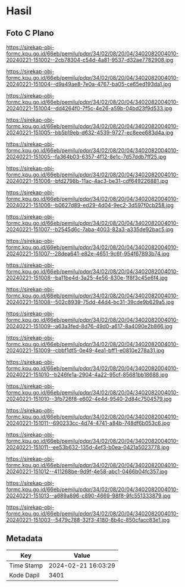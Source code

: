 # Hasil

## Foto C Plano

https://sirekap-obj-formc.kpu.go.id/66eb/pemilu/pdpr/34/02/08/20/04/3402082004010-20240221-151002--2cb78304-c54d-4a81-9537-d32ae7782908.jpg

https://sirekap-obj-formc.kpu.go.id/66eb/pemilu/pdpr/34/02/08/20/04/3402082004010-20240221-151004--d9a49ae8-7e0a-4767-ba05-ce65ed193da1.jpg

https://sirekap-obj-formc.kpu.go.id/66eb/pemilu/pdpr/34/02/08/20/04/3402082004010-20240221-151004--dd4264f0-7f5c-4e26-a59b-04bd23f9d533.jpg

https://sirekap-obj-formc.kpu.go.id/66eb/pemilu/pdpr/34/02/08/20/04/3402082004010-20240221-151005--bb5b19eb-d632-4539-9727-ec8eee683d4a.jpg

https://sirekap-obj-formc.kpu.go.id/66eb/pemilu/pdpr/34/02/08/20/04/3402082004010-20240221-151005--fa364b03-6357-4f12-8e1c-7d57ddb7ff25.jpg

https://sirekap-obj-formc.kpu.go.id/66eb/pemilu/pdpr/34/02/08/20/04/3402082004010-20240221-151006--bfd2798b-11ac-4ac3-be31-cdf649226881.jpg

https://sirekap-obj-formc.kpu.go.id/66eb/pemilu/pdpr/34/02/08/20/04/3402082004010-20240221-151006--b0627d89-ed29-4d04-9ec2-3d597f0cb258.jpg

https://sirekap-obj-formc.kpu.go.id/66eb/pemilu/pdpr/34/02/08/20/04/3402082004010-20240221-151007--b2545d6c-7aba-4003-82a3-a335de92bac5.jpg

https://sirekap-obj-formc.kpu.go.id/66eb/pemilu/pdpr/34/02/08/20/04/3402082004010-20240221-151007--28dea641-e82e-4651-9c6f-954f67893b74.jpg

https://sirekap-obj-formc.kpu.go.id/66eb/pemilu/pdpr/34/02/08/20/04/3402082004010-20240221-151008--ba11be4d-3a25-4e56-830e-1f8f3c45e6f4.jpg

https://sirekap-obj-formc.kpu.go.id/66eb/pemilu/pdpr/34/02/08/20/04/3402082004010-20240221-151008--502c8939-75dd-44d4-bc31-39cde9b629a5.jpg

https://sirekap-obj-formc.kpu.go.id/66eb/pemilu/pdpr/34/02/08/20/04/3402082004010-20240221-151009--a63a3fed-8d76-49d0-a617-8a4090e2b866.jpg

https://sirekap-obj-formc.kpu.go.id/66eb/pemilu/pdpr/34/02/08/20/04/3402082004010-20240221-151009--cbbf1df5-0e49-4ea1-bff1-e0810e278a31.jpg

https://sirekap-obj-formc.kpu.go.id/66eb/pemilu/pdpr/34/02/08/20/04/3402082004010-20240221-151010--b246fe1a-2904-4a22-95cf-85681bb18688.jpg

https://sirekap-obj-formc.kpu.go.id/66eb/pemilu/pdpr/34/02/08/20/04/3402082004010-20240221-151010--3fb726f8-e602-4e4d-9540-2d84c7504579.jpg

https://sirekap-obj-formc.kpu.go.id/66eb/pemilu/pdpr/34/02/08/20/04/3402082004010-20240221-151011--690233cc-4d74-4741-a84b-748df6b053c6.jpg

https://sirekap-obj-formc.kpu.go.id/66eb/pemilu/pdpr/34/02/08/20/04/3402082004010-20240221-151011--ee53b632-135d-4ef3-b0ea-0421a5023778.jpg

https://sirekap-obj-formc.kpu.go.id/66eb/pemilu/pdpr/34/02/08/20/04/3402082004010-20240221-151012--411268be-9d9f-4e58-abc1-0466b04fc357.jpg

https://sirekap-obj-formc.kpu.go.id/66eb/pemilu/pdpr/34/02/08/20/04/3402082004010-20240221-151013--a689a896-c890-4669-98f8-9fc551333879.jpg

https://sirekap-obj-formc.kpu.go.id/66eb/pemilu/pdpr/34/02/08/20/04/3402082004010-20240221-151003--5479c788-32f3-4180-8b4c-850cfacc83e1.jpg


## Metadata

| Key        | Value               |
| ---------- | ------------------- |
| Time Stamp | 2024-02-21 16:03:29 |
| Kode Dapil | 3401                |



